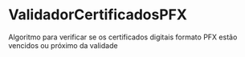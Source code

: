 # ValidadorCertificadosPFX
Algoritmo para verificar se os certificados digitais formato PFX estão vencidos ou próximo da validade
